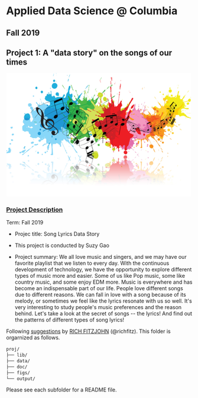 # Applied Data Science @ Columbia
## Fall 2019
## Project 1: A "data story" on the songs of our times

<img src="figs/music.jpg" width="500">

### [Project Description](doc/)

Term: Fall 2019

+ Projec title: Song Lyrics Data Story
+ This project is conducted by Suzy Gao

+ Project summary: We all love music and singers, and we may have our favorite playlist that we listen to every day. With the continuous development of technology, we have the opportunity to explore different types of music more and easier. Some of us like Pop music, some like country music, and some enjoy EDM more. Music is everywhere and has become an indispensable part of our life. People love different songs due to different reasons. We can fall in love with a song because of its melody, or sometimes we feel like the lyrics resonate with us so well. It's very interesting to study people's music preferences and the reason behind. Let's take a look at the secret of songs -- the lyrics! And find out the patterns of different types of song lyrics!

Following [suggestions](http://nicercode.github.io/blog/2013-04-05-projects/) by [RICH FITZJOHN](http://nicercode.github.io/about/#Team) (@richfitz). This folder is orgarnized as follows.

```
proj/
├── lib/
├── data/
├── doc/
├── figs/
└── output/
```

Please see each subfolder for a README file.
